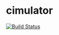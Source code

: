 # cimulator

[![Build Status](https://travis-ci.org/cimulator/cimulator.svg?branch=master)](https://travis-ci.org/cimulator/cimulator)
